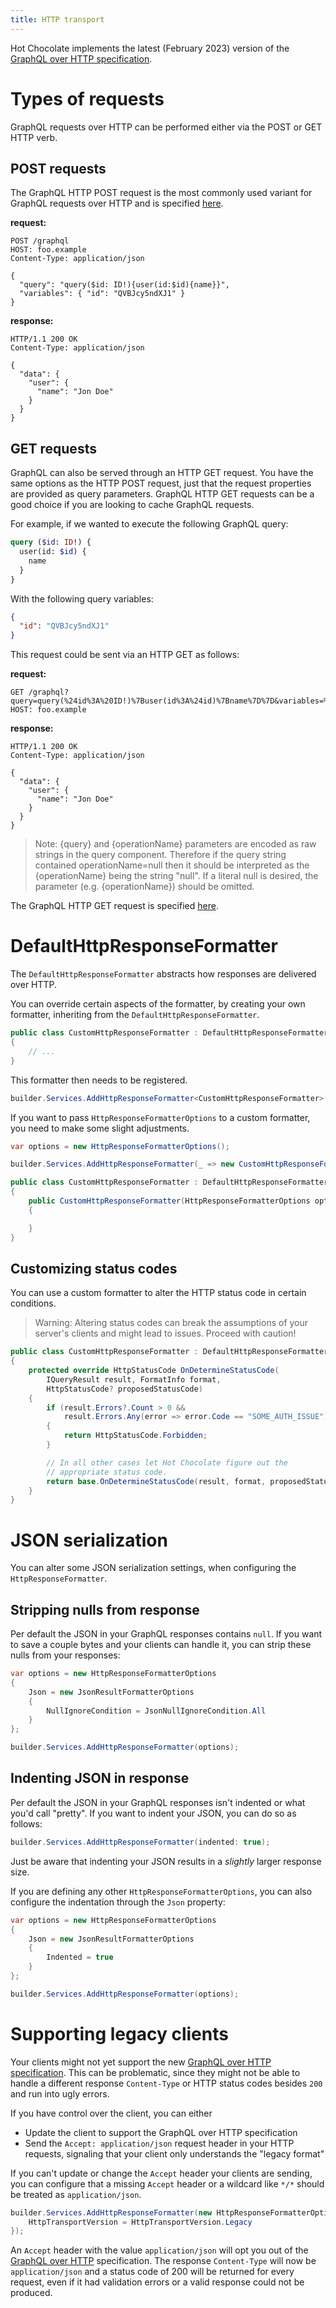```yaml
---
title: HTTP transport
---
```


Hot Chocolate implements the latest (February 2023) version of the [GraphQL over HTTP specification](https://github.com/graphql/graphql-over-http/blob/a1e6d8ca248c9a19eb59a2eedd988c204909ee3f/spec/GraphQLOverHTTP.md).

<!--
todo:
- types of responses (application/graphql-response+json, application/json, text/event-stream, multipart/mixed)
- HTTP status codes to expect
- incremental deliver via @defer / @stream (might be its own document)
 -->

<!-- todo: clean up the following section -->

# Types of requests

GraphQL requests over HTTP can be performed either via the POST or GET HTTP verb.

## POST requests

The GraphQL HTTP POST request is the most commonly used variant for GraphQL requests over HTTP and is specified [here](https://github.com/graphql/graphql-over-http/blob/master/spec/GraphQLOverHTTP.md#post).

**request:**

```http
POST /graphql
HOST: foo.example
Content-Type: application/json

{
  "query": "query($id: ID!){user(id:$id){name}}",
  "variables": { "id": "QVBJcy5ndXJ1" }
}
```

**response:**

```http
HTTP/1.1 200 OK
Content-Type: application/json

{
  "data": {
    "user": {
      "name": "Jon Doe"
    }
  }
}
```

## GET requests

GraphQL can also be served through an HTTP GET request. You have the same options as the HTTP POST request, just that the request properties are provided as query parameters. GraphQL HTTP GET requests can be a good choice if you are looking to cache GraphQL requests.

For example, if we wanted to execute the following GraphQL query:

```graphql
query ($id: ID!) {
  user(id: $id) {
    name
  }
}
```

With the following query variables:

```json
{
  "id": "QVBJcy5ndXJ1"
}
```

This request could be sent via an HTTP GET as follows:

**request:**

```http
GET /graphql?query=query(%24id%3A%20ID!)%7Buser(id%3A%24id)%7Bname%7D%7D&variables=%7B%22id%22%3A%22QVBJcy5ndXJ1%22%7D`
HOST: foo.example
```

**response:**

```http
HTTP/1.1 200 OK
Content-Type: application/json

{
  "data": {
    "user": {
      "name": "Jon Doe"
    }
  }
}
```

> Note: {query} and {operationName} parameters are encoded as raw strings in the query component. Therefore if the query string contained operationName=null then it should be interpreted as the {operationName} being the string "null". If a literal null is desired, the parameter (e.g. {operationName}) should be omitted.

The GraphQL HTTP GET request is specified [here](https://github.com/graphql/graphql-over-http/blob/master/spec/GraphQLOverHTTP.md#get).

# DefaultHttpResponseFormatter

The `DefaultHttpResponseFormatter` abstracts how responses are delivered over HTTP.

You can override certain aspects of the formatter, by creating your own formatter, inheriting from the `DefaultHttpResponseFormatter`.

```csharp
public class CustomHttpResponseFormatter : DefaultHttpResponseFormatter
{
    // ...
}
```

This formatter then needs to be registered.

```csharp
builder.Services.AddHttpResponseFormatter<CustomHttpResponseFormatter>();
```

If you want to pass `HttpResponseFormatterOptions` to a custom formatter, you need to make some slight adjustments.

```csharp
var options = new HttpResponseFormatterOptions();

builder.Services.AddHttpResponseFormatter(_ => new CustomHttpResponseFormatter(options));

public class CustomHttpResponseFormatter : DefaultHttpResponseFormatter
{
    public CustomHttpResponseFormatter(HttpResponseFormatterOptions options) : base(options)
    {

    }
}
```

## Customizing status codes

You can use a custom formatter to alter the HTTP status code in certain conditions.

> Warning: Altering status codes can break the assumptions of your server's clients and might lead to issues. Proceed with caution!

```csharp
public class CustomHttpResponseFormatter : DefaultHttpResponseFormatter
{
    protected override HttpStatusCode OnDetermineStatusCode(
        IQueryResult result, FormatInfo format,
        HttpStatusCode? proposedStatusCode)
    {
        if (result.Errors?.Count > 0 &&
            result.Errors.Any(error => error.Code == "SOME_AUTH_ISSUE"))
        {
            return HttpStatusCode.Forbidden;
        }

        // In all other cases let Hot Chocolate figure out the
        // appropriate status code.
        return base.OnDetermineStatusCode(result, format, proposedStatusCode);
    }
}
```

# JSON serialization

You can alter some JSON serialization settings, when configuring the `HttpResponseFormatter`.

## Stripping nulls from response

Per default the JSON in your GraphQL responses contains `null`. If you want to save a couple bytes and your clients can handle it, you can strip these nulls from your responses:

```csharp
var options = new HttpResponseFormatterOptions
{
    Json = new JsonResultFormatterOptions
    {
        NullIgnoreCondition = JsonNullIgnoreCondition.All
    }
};

builder.Services.AddHttpResponseFormatter(options);
```

## Indenting JSON in response

Per default the JSON in your GraphQL responses isn't indented or what you'd call "pretty". If you want to indent your JSON, you can do so as follows:

```csharp
builder.Services.AddHttpResponseFormatter(indented: true);
```

Just be aware that indenting your JSON results in a _slightly_ larger response size.

If you are defining any other `HttpResponseFormatterOptions`, you can also configure the indentation through the `Json` property:

```csharp
var options = new HttpResponseFormatterOptions
{
    Json = new JsonResultFormatterOptions
    {
        Indented = true
    }
};

builder.Services.AddHttpResponseFormatter(options);
```

# Supporting legacy clients

Your clients might not yet support the new [GraphQL over HTTP specification](https://github.com/graphql/graphql-over-http/blob/a1e6d8ca248c9a19eb59a2eedd988c204909ee3f/spec/GraphQLOverHTTP.md). This can be problematic, since they might not be able to handle a different response `Content-Type` or HTTP status codes besides `200` and run into ugly errors.

If you have control over the client, you can either

- Update the client to support the GraphQL over HTTP specification
- Send the `Accept: application/json` request header in your HTTP requests, signaling that your client only understands the "legacy format"

If you can't update or change the `Accept` header your clients are sending, you can configure that a missing `Accept` header or a wildcard like `*/*` should be treated as `application/json`.

```csharp
builder.Services.AddHttpResponseFormatter(new HttpResponseFormatterOptions {
    HttpTransportVersion = HttpTransportVersion.Legacy
});
```

An `Accept` header with the value `application/json` will opt you out of the [GraphQL over HTTP](https://github.com/graphql/graphql-over-http/blob/a1e6d8ca248c9a19eb59a2eedd988c204909ee3f/spec/GraphQLOverHTTP.md) specification. The response `Content-Type` will now be `application/json` and a status code of 200 will be returned for every request, even if it had validation errors or a valid response could not be produced.

